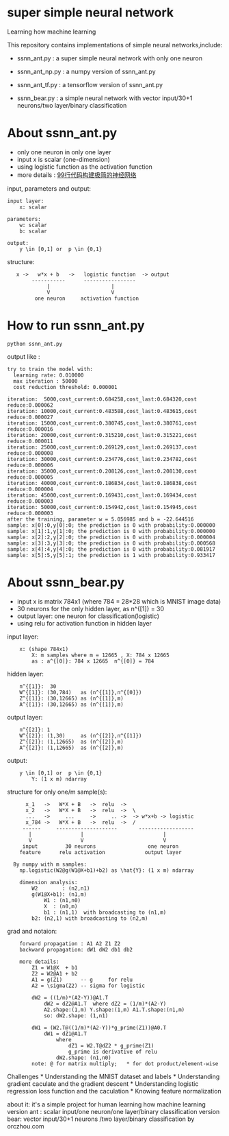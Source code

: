 # super simple neural network

Learning how machine learning

This repository contains implementations of simple neural networks,include:

* ssnn_ant.py    : a super simple neural network with only one neuron
* ssnn_ant_np.py : a numpy version of ssnn_ant.py
* ssnn_ant_tf.py : a tensorflow version of ssnn_ant.py

* ssnn_bear.py   : a simple neural network with vector input/30+1 neurons/two layer/binary classification

# About ssnn_ant.py

  * only one neuron in only one layer
  * input x is scalar (one-dimension)
  * using logistic function as the activation function
  * more details : [99行代码构建极简的神经网络](https://www.orczhou.com/index.php/2024/11/implement-a-super-simple-neural-network-in-99-line-codes/)

input, parameters and output:

```
input layer:
    x: scalar

parameters:
    w: scalar
    b: scalar

output:
    y \in [0,1] or  p \in {0,1}

```

structure:

```
   x ->   w*x + b   ->   logistic function  -> output
        -----------      -----------------
             |                    |
             V                    V
         one neuron     activation function
```

# How to run ssnn_ant.py

```
python ssnn_ant.py
```

output like :

```
try to train the model with:
  learning rate: 0.010000
  max iteration : 50000
  cost reduction threshold: 0.000001

iteration:  5000,cost_current:0.684258,cost_last:0.684320,cost reduce:0.000062
iteration: 10000,cost_current:0.483588,cost_last:0.483615,cost reduce:0.000027
iteration: 15000,cost_current:0.380745,cost_last:0.380761,cost reduce:0.000016
iteration: 20000,cost_current:0.315210,cost_last:0.315221,cost reduce:0.000011
iteration: 25000,cost_current:0.269129,cost_last:0.269137,cost reduce:0.000008
iteration: 30000,cost_current:0.234776,cost_last:0.234782,cost reduce:0.000006
iteration: 35000,cost_current:0.208126,cost_last:0.208130,cost reduce:0.000005
iteration: 40000,cost_current:0.186834,cost_last:0.186838,cost reduce:0.000004
iteration: 45000,cost_current:0.169431,cost_last:0.169434,cost reduce:0.000003
iteration: 50000,cost_current:0.154942,cost_last:0.154945,cost reduce:0.000003
after the training, parameter w = 5.056985 and b = -22.644516
sample: x[0]:0,y[0]:0; the prediction is 0 with probability:0.000000
sample: x[1]:1,y[1]:0; the prediction is 0 with probability:0.000000
sample: x[2]:2,y[2]:0; the prediction is 0 with probability:0.000004
sample: x[3]:3,y[3]:0; the prediction is 0 with probability:0.000568
sample: x[4]:4,y[4]:0; the prediction is 0 with probability:0.081917
sample: x[5]:5,y[5]:1; the prediction is 1 with probability:0.933417
```

# About ssnn_bear.py

  * input x is matrix 784x1 (where 784 = 28*28 which is MNIST image data)
  * 30 neurons for the only hidden layer, as n^{[1]} = 30
  * output layer: one neuron for classification(logistic)
  * using relu for activation function in hidden layer

input layer:
```
    x: (shape 784x1)
        X: m samples where m = 12665 , X: 784 x 12665
        as : a^{[0]}: 784 x 12665  n^{[0]} = 784
```

hidden layer:
```
    n^{[1]}:  30
    W^{[1]}: (30,784)   as (n^{[1]},n^{[0]})
    Z^{[1]}: (30,12665) as (n^{[1]},m)
    A^{[1]}: (30,12665) as (n^{[1]},m)
```

output layer:
```
    n^{[2]}: 1
    W^{[2]}: (1,30)     as (n^{[2]},n^{[1]})
    Z^{[2]}: (1,12665)  as (n^{[2]},m)
    A^{[2]}: (1,12665)  as (n^{[2]},m)
```

output:
```
    y \in [0,1] or  p \in {0,1}
        Y: (1 x m) ndarray
```

structure for only one/m sample(s):
```
      x_1   ->   W*X + B   ->  relu  ->
      x_2   ->   W*X + B   ->  relu  ->  \
      ...   ->     ...     ->     .. ->  -> w*x+b -> logistic
      x_784 ->   W*X + B   ->  relu  ->  /
     ------     --------------------       ------------------
       |                |                          |
       V                V                          V
     input         30 neurons                 one neuron
    feature      relu activation             output layer

  By numpy with m samples:
    np.logistic(W2@g(W1@X+b1)+b2) as \hat{Y}: (1 x m) ndarray

    dimension analysis:
        W2        : (n2,n1)
        g(W1@X+b1): (n1,m)
            W1 : (n1,n0)
            X  : (n0,m)
            b1 : (n1,1)  with broadcasting to (n1,m)
        b2: (n2,1) with broadcasting to (n2,m)
```

grad and notaion:
```
    forward propagation : A1 A2 Z1 Z2
    backward propagation: dW1 dW2 db1 db2

    more details:
        Z1 = W1@X  + b1
        Z2 = W2@A1 + b2
        A1 = g(Z1)      -- g     for relu
        A2 = \sigma(Z2) -- sigma for logistic

        dW2 = ((1/m)*(A2-Y))@A1.T
            dW2 = dZ2@A1.T  where dZ2 = (1/m)*(A2-Y)
            A2.shape:(1,m) Y.shape:(1,m) A1.T.shape:(n1,m)
            so: dW2.shape: (1,n1)

        dW1 = (W2.T@((1/m)*(A2-Y))*g_prime(Z1))@A0.T
            dW1 = dZ1@A1.T
                where
                    dZ1 = W2.T@dZ2 * g_prime(Z1)
                    g_prime is derivative of relu
                dW2.shape: (n1,n0)
        note: @ for matrix multiply;   * for dot product/element-wise
```

Challenges
    * Understanding the MNIST dataset and labels
    * Understanding gradient caculate and the gradient descent
    * Understanding logistic regression loss function and the caculation
    * Knowing feature normalization

about it:
    it's a simple project for human learning how machine learning
    version ant : scalar input/one neuron/one layer/binary classification
    version bear: vector input/30+1 neurons /two layer/binary classification
    by orczhou.com

